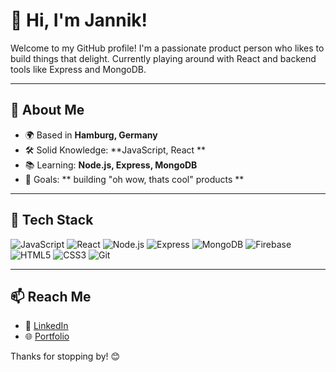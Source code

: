 # 👋 Hi, I'm Jannik!

Welcome to my GitHub profile! I'm a passionate product person who likes to build things that delight. Currently playing around with React and backend tools like Express and MongoDB. 

---

## 🚀 About Me

- 🌍 Based in **Hamburg, Germany**
- 🛠 Solid Knowledge: **JavaScript, React **
- 📚 Learning: **Node.js, Express, MongoDB**
- 🎯 Goals: ** building "oh wow, thats cool" products **


---

## 🧰 Tech Stack

![JavaScript](https://img.shields.io/badge/-JavaScript-black?style=flat-square&logo=javascript)
![React](https://img.shields.io/badge/-React-black?style=flat-square&logo=react)
![Node.js](https://img.shields.io/badge/-Node.js-black?style=flat-square&logo=node.js)
![Express](https://img.shields.io/badge/-Express-black?style=flat-square&logo=express)
![MongoDB](https://img.shields.io/badge/-MongoDB-black?style=flat-square&logo=mongodb)
![Firebase](https://img.shields.io/badge/-Supabase-black?style=flat-square&logo=firebase)
![HTML5](https://img.shields.io/badge/-HTML5-black?style=flat-square&logo=html5)
![CSS3](https://img.shields.io/badge/-CSS3-black?style=flat-square&logo=css3)
![Git](https://img.shields.io/badge/-Git-black?style=flat-square&logo=git)

---


## 📫 Reach Me


- 💼 [LinkedIn](https://www.linkedin.com/in/jannik-strohbeck-044707130/)
- 🌐 [Portfolio](https://your-website.com)


Thanks for stopping by! 😊
